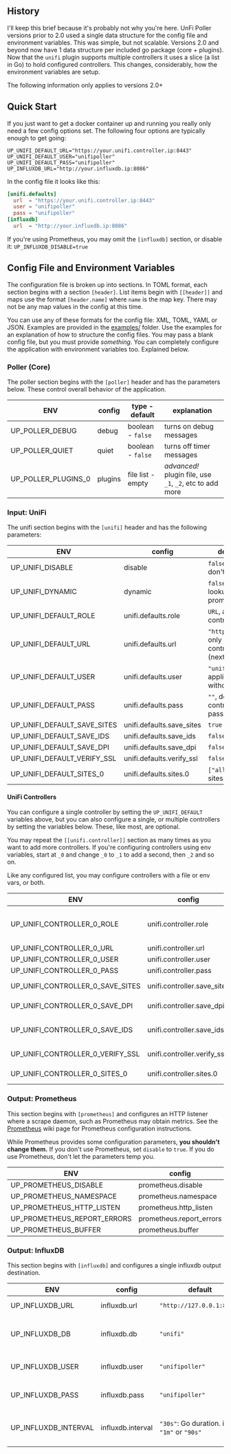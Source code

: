 ## History

I'll keep this brief because it's probably not why you're here. UnFi Poller versions
prior to 2.0 used a single data structure for the config file and environment
variables. This was simple, but not scalable. Versions 2.0 and beyond now have 1
data structure per included go package (core + plugins). Now that the `unifi` plugin
supports multiple controllers it uses a slice (a list in Go) to hold configured
controllers. This changes, considerably, how the environment variables are setup.

The following information only applies to versions 2.0+

## Quick Start

If you just want to get a docker container up and running you really only need a few
config options set. The following four options are typically enough to get going:

```shell
UP_UNIFI_DEFAULT_URL="https://your.unifi.controller.ip:8443"
UP_UNIFI_DEFAULT_USER="unifipoller"
UP_UNIFI_DEFAULT_PASS="unifipoller"
UP_INFLUXDB_URL="http://your.influxdb.ip:8086"
```

In the config file it looks like this:

```toml
[unifi.defaults]
  url  = "https://your.unifi.controller.ip:8443"
  user = "unifipoller"
  pass = "unifipoller"
[influxdb]
  url  = "http://your.influxdb.ip:8086"
```

If you're using Prometheus, you may omit the `[influxdb]` section, or disable it:
`UP_INFLUXDB_DISABLE=true`

## Config File and Environment Variables

The configuration file is broken up into sections. In TOML format, each section begins
with a section `[header]`. List items begin with `[[header]]` and maps use the
format `[header.name]` where `name` is the map key. There may not be any map values
in the config at this time.

You can use any of these formats for the config file: XML, TOML, YAML or JSON.
Examples are provided in the [examples/](../../tree/master/examples) folder.
Use the examples for an explanation of how to structure the config files.
You may pass a blank config file, but you must provide _something_. You can
completely configure the application with environment variables too. Explained below.

### Poller (Core)

The poller section begins with the `[poller]` header and has the parameters below.
These control overall behavior of the application.

|ENV|config|type - default|explanation|
|---|---|---|---|
UP_POLLER_DEBUG|debug|boolean - `false`|turns on debug messages|
UP_POLLER_QUIET|quiet|boolean - `false`|turns off timer messages|
UP_POLLER_PLUGINS_0|plugins|file list - empty|_advanced!_ plugin file, use `_1`, `_2`, etc to add more|

### Input: UniFi

The unifi section begins with the `[unifi]` header and has the following parameters:

|ENV|config|default, explanation|
|---|---|---|
UP_UNIFI_DISABLE|disable|`false`, turns off this input. don't do that!|
UP_UNIFI_DYNAMIC|dynamic|`false`, enables dynamic lookups (from prometheus)|
UP_UNIFI_DEFAULT_ROLE|unifi.defaults.role|`URL`, allows grouping controllers|
UP_UNIFI_DEFAULT_URL|unifi.defaults.url|`"https://127.0.0.1:8443"`, only applies if no controllers are defined (next section)|
UP_UNIFI_DEFAULT_USER|unifi.defaults.user|`"unifipoller"`, default applies to any controller without a username|
UP_UNIFI_DEFAULT_PASS|unifi.defaults.pass|`""`, default applies to any controller without a password|
UP_UNIFI_DEFAULT_SAVE_SITES|unifi.defaults.save_sites|`true`|
UP_UNIFI_DEFAULT_SAVE_IDS|unifi.defaults.save_ids|`false`|Only works with InfluxDB, and not very useful|
UP_UNIFI_DEFAULT_SAVE_DPI|unifi.defaults.save_dpi|`false`|
UP_UNIFI_DEFAULT_VERIFY_SSL|unifi.defaults.verify_ssl|`false`|
UP_UNIFI_DEFAULT_SITES_0|unifi.defaults.sites.0|`["all"]`, specify more sites with `_1`, `_2`, etc.|

#### UniFi Controllers

You can configure a single controller by setting the `UP_UNIFI_DEFAULT` variables above, but you can also
configure a single, or multiple controllers by setting the variables below.
These, like most, are optional.

You may repeat the `[[unifi.controller]]` section as many times as you want to add more controllers.
If you're configuring controllers using env variables, start at `_0` and change `_0` to `_1` to add a
second, then `_2` and so on.

Like any configured list, you may configure controllers with a file or env vars, or both.

|ENV|config|default, explanation|
|---|---|---|
UP_UNIFI_CONTROLLER_0_ROLE|unifi.controller.role|`URL`, allows grouping controllers, default applies to any controller without a role|
UP_UNIFI_CONTROLLER_0_URL|unifi.controller.url|`"https://127.0.0.1:8443"`|
UP_UNIFI_CONTROLLER_0_USER|unifi.controller.user|`"unifipoller"`|
UP_UNIFI_CONTROLLER_0_PASS|unifi.controller.pass|`""`|
UP_UNIFI_CONTROLLER_0_SAVE_SITES|unifi.controller.save_sites|`true`, Powers Network Sites dashboard|
UP_UNIFI_CONTROLLER_0_SAVE_DPI|unifi.controller.save_dpi|`false`, Powers DPI dashboard|
UP_UNIFI_CONTROLLER_0_SAVE_IDS|unifi.controller.save_ids|`false`, Only works with InfluxDB, and not very useful|
UP_UNIFI_CONTROLLER_0_VERIFY_SSL|unifi.controller.verify_ssl|`false`, Verify controller SSL certificate|
UP_UNIFI_CONTROLLER_0_SITES_0|unifi.controller.sites.0|`["all"]`, specify more sites with `_1`, `_2`, etc.|

### Output: Prometheus

This section begins with `[prometheus]` and configures an HTTP listener where a scrape daemon,
such as Prometheus may obtain metrics. See the [Prometheus](Prometheus) wiki page for Prometheus
configuration instructions.

While Prometheus provides some configuration parameters, **you shouldn't change them.**
If you don't use Prometheus, set `disable` to `true`.
If you do use Prometheus, don't let the parameters temp you.

|ENV|config|default|
|---|---|---|
UP_PROMETHEUS_DISABLE|prometheus.disable|`false`|
UP_PROMETHEUS_NAMESPACE|prometheus.namespace|`unifipoller`|
UP_PROMETHEUS_HTTP_LISTEN|prometheus.http_listen|`0.0.0.0:9130`|
UP_PROMETHEUS_REPORT_ERRORS|prometheus.report_errors|`false`|
UP_PROMETHEUS_BUFFER|prometheus.buffer|`50`|

### Output: InfluxDB

This section begins with `[influxdb]` and configures a single influxdb output destination.

|ENV|config|default|explanation|
|---|---|---|---|
UP_INFLUXDB_URL|influxdb.url|`"http://127.0.0.1:8086"`|influxdb URL|
UP_INFLUXDB_DB|influxdb.db|`"unifi"`|name of database you created in influx|
UP_INFLUXDB_USER|influxdb.user|`"unifipoller"`|username with access to database|
UP_INFLUXDB_PASS|influxdb.pass|`"unifipoller"`|password for username|
UP_INFLUXDB_INTERVAL|influxdb.interval|`"30s"`: Go duration. ie `"1m"` or `"90s"`|how often to poll and collect metrics|
